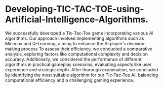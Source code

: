 # Developing-TIC-TAC-TOE-using-Artificial-Intelligence-Algorithms.
We successfully developed a Tic-Tac-Toe game incorporating various AI algorithms. Our approach involved implementing algorithms such as Minimax and Q-Learning, aiming to enhance the AI player's decision-making process To assess their efficiency, we conducted a comparative analysis, exploring factors like computational complexity and decision accuracy. Additionally, we considered the performance of different algorithms in practical gameplay scenarios, evaluating aspects like user experience and strategic depth. After thorough examination, we concluded by identifying the most suitable algorithm for our Tic-Tac-Toe AI, balancing computational efficiency and a challenging gaming experience.
